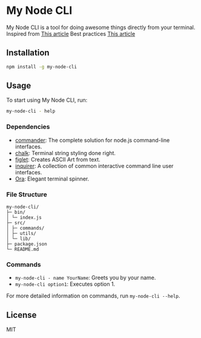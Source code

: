 # My Node CLI

My Node CLI is a tool for doing awesome things directly from your terminal.
Inspired from [This article](https://egmz.medium.com/building-a-cli-with-node-js-in-2024-c278802a3ef5)
Best practices [This article](https://github.com/lirantal/nodejs-cli-apps-best-practices)

## Installation

```bash
npm install -g my-node-cli
```

## Usage

To start using My Node CLI, run:

```bash
my-node-cli - help
```

### Dependencies

- [commander](https://www.npmjs.com/package/commander): The complete solution for node.js command-line interfaces.
- [chalk](https://www.npmjs.com/package/chalk): Terminal string styling done right.
- [figlet](https://www.npmjs.com/package/figlet): Creates ASCII Art from text.
- [inquirer](https://www.npmjs.com/package/inquirer): A collection of common interactive command line user interfaces.
- [Ora](https://www.npmjs.com/package/ora): Elegant terminal spinner.

### File Structure

```
my-node-cli/
├─ bin/
│ └─ index.js
├─ src/
│ ├─ commands/
│ ├─ utils/
│ └─ lib/
├─ package.json
└─ README.md
```

### Commands

- `my-node-cli - name YourName`: Greets you by your name.
- `my-node-cli option1`: Executes option 1.

For more detailed information on commands, run `my-node-cli --help`.

## License

MIT
